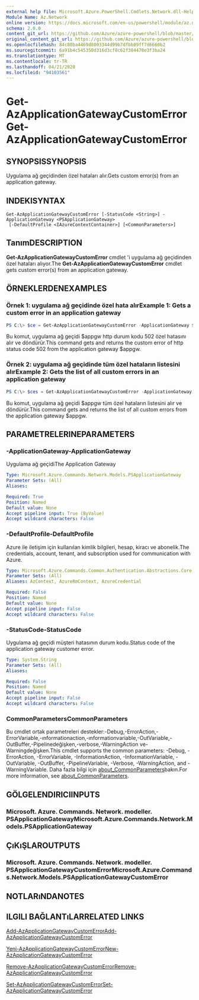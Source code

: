 ```yaml
---
external help file: Microsoft.Azure.PowerShell.Cmdlets.Network.dll-Help.xml
Module Name: Az.Network
online version: https://docs.microsoft.com/en-us/powershell/module/az.network/get-azapplicationgatewaycustomerror
schema: 2.0.0
content_git_url: https://github.com/Azure/azure-powershell/blob/master/src/Network/Network/help/Get-AzApplicationGatewayCustomError.md
original_content_git_url: https://github.com/Azure/azure-powershell/blob/master/src/Network/Network/help/Get-AzApplicationGatewayCustomError.md
ms.openlocfilehash: 84c80ba4469d8003344d99b7dfbb89ff7d6660b2
ms.sourcegitcommit: 6a91b4c545350d316d3cf8c62f384478e3f3ba24
ms.translationtype: MT
ms.contentlocale: tr-TR
ms.lasthandoff: 04/21/2020
ms.locfileid: "94103561"
---
```

# <span data-ttu-id="77345-101">Get-AzApplicationGatewayCustomError</span><span class="sxs-lookup"><span data-stu-id="77345-101">Get-AzApplicationGatewayCustomError</span></span>

## <span data-ttu-id="77345-102">SYNOPSIS</span><span class="sxs-lookup"><span data-stu-id="77345-102">SYNOPSIS</span></span>
<span data-ttu-id="77345-103">Uygulama ağ geçidinden özel hataları alır.</span><span class="sxs-lookup"><span data-stu-id="77345-103">Gets custom error(s) from an application gateway.</span></span>

## <span data-ttu-id="77345-104">INDEKI</span><span class="sxs-lookup"><span data-stu-id="77345-104">SYNTAX</span></span>

```
Get-AzApplicationGatewayCustomError [-StatusCode <String>] -ApplicationGateway <PSApplicationGateway>
 [-DefaultProfile <IAzureContextContainer>] [<CommonParameters>]
```

## <span data-ttu-id="77345-105">Tanım</span><span class="sxs-lookup"><span data-stu-id="77345-105">DESCRIPTION</span></span>
<span data-ttu-id="77345-106">**Get-AzApplicationGatewayCustomError** cmdlet 'i uygulama ağ geçidinden özel hataları alıyor.</span><span class="sxs-lookup"><span data-stu-id="77345-106">The **Get-AzApplicationGatewayCustomError** cmdlet gets custom error(s) from an application gateway.</span></span>

## <span data-ttu-id="77345-107">ÖRNEKLERDEN</span><span class="sxs-lookup"><span data-stu-id="77345-107">EXAMPLES</span></span>

### <span data-ttu-id="77345-108">Örnek 1: uygulama ağ geçidinde özel hata alır</span><span class="sxs-lookup"><span data-stu-id="77345-108">Example 1: Gets a custom error in an application gateway</span></span>
```powershell
PS C:\> $ce = Get-AzApplicationGatewayCustomError -ApplicationGateway $appgw -StatusCode HttpStatus502
```

<span data-ttu-id="77345-109">Bu komut, uygulama ağ geçidi $appgw http durum kodu 502 özel hatasını alır ve döndürür.</span><span class="sxs-lookup"><span data-stu-id="77345-109">This command gets and returns the custom error of http status code 502 from the application gateway $appgw.</span></span>

### <span data-ttu-id="77345-110">Örnek 2: uygulama ağ geçidinde tüm özel hataların listesini alır</span><span class="sxs-lookup"><span data-stu-id="77345-110">Example 2: Gets the list of all custom errors in an application gateway</span></span>
```powershell
PS C:\> $ces = Get-AzApplicationGatewayCustomError -ApplicationGateway $appgw
```

<span data-ttu-id="77345-111">Bu komut, uygulama ağ geçidi $appgw tüm özel hataların listesini alır ve döndürür.</span><span class="sxs-lookup"><span data-stu-id="77345-111">This command gets and returns the list of all custom errors from the application gateway $appgw.</span></span>

## <span data-ttu-id="77345-112">PARAMETRELERINE</span><span class="sxs-lookup"><span data-stu-id="77345-112">PARAMETERS</span></span>

### <span data-ttu-id="77345-113">-ApplicationGateway</span><span class="sxs-lookup"><span data-stu-id="77345-113">-ApplicationGateway</span></span>
<span data-ttu-id="77345-114">Uygulama ağ geçidi</span><span class="sxs-lookup"><span data-stu-id="77345-114">The Application Gateway</span></span>

```yaml
Type: Microsoft.Azure.Commands.Network.Models.PSApplicationGateway
Parameter Sets: (All)
Aliases:

Required: True
Position: Named
Default value: None
Accept pipeline input: True (ByValue)
Accept wildcard characters: False
```

### <span data-ttu-id="77345-115">-DefaultProfile</span><span class="sxs-lookup"><span data-stu-id="77345-115">-DefaultProfile</span></span>
<span data-ttu-id="77345-116">Azure ile iletişim için kullanılan kimlik bilgileri, hesap, kiracı ve abonelik.</span><span class="sxs-lookup"><span data-stu-id="77345-116">The credentials, account, tenant, and subscription used for communication with Azure.</span></span>

```yaml
Type: Microsoft.Azure.Commands.Common.Authentication.Abstractions.Core.IAzureContextContainer
Parameter Sets: (All)
Aliases: AzContext, AzureRmContext, AzureCredential

Required: False
Position: Named
Default value: None
Accept pipeline input: False
Accept wildcard characters: False
```

### <span data-ttu-id="77345-117">-StatusCode</span><span class="sxs-lookup"><span data-stu-id="77345-117">-StatusCode</span></span>
<span data-ttu-id="77345-118">Uygulama ağ geçidi müşteri hatasının durum kodu.</span><span class="sxs-lookup"><span data-stu-id="77345-118">Status code of the application gateway customer error.</span></span>

```yaml
Type: System.String
Parameter Sets: (All)
Aliases:

Required: False
Position: Named
Default value: None
Accept pipeline input: False
Accept wildcard characters: False
```

### <span data-ttu-id="77345-119">CommonParameters</span><span class="sxs-lookup"><span data-stu-id="77345-119">CommonParameters</span></span>
<span data-ttu-id="77345-120">Bu cmdlet ortak parametreleri destekler:-Debug,-ErrorAction,-ErrorVariable,-ınformationaction,-ınformationvariable,-OutVariable,-OutBuffer,-Pipelinedeğişken,-verbose,-WarningAction ve-Warningdeğişken.</span><span class="sxs-lookup"><span data-stu-id="77345-120">This cmdlet supports the common parameters: -Debug, -ErrorAction, -ErrorVariable, -InformationAction, -InformationVariable, -OutVariable, -OutBuffer, -PipelineVariable, -Verbose, -WarningAction, and -WarningVariable.</span></span> <span data-ttu-id="77345-121">Daha fazla bilgi için [about_CommonParameters](http://go.microsoft.com/fwlink/?LinkID=113216)bakın.</span><span class="sxs-lookup"><span data-stu-id="77345-121">For more information, see [about_CommonParameters](http://go.microsoft.com/fwlink/?LinkID=113216).</span></span>

## <span data-ttu-id="77345-122">GÖLGELENDIRICI</span><span class="sxs-lookup"><span data-stu-id="77345-122">INPUTS</span></span>

### <span data-ttu-id="77345-123">Microsoft. Azure. Commands. Network. modeller. PSApplicationGateway</span><span class="sxs-lookup"><span data-stu-id="77345-123">Microsoft.Azure.Commands.Network.Models.PSApplicationGateway</span></span>

## <span data-ttu-id="77345-124">ÇıKıŞLAR</span><span class="sxs-lookup"><span data-stu-id="77345-124">OUTPUTS</span></span>

### <span data-ttu-id="77345-125">Microsoft. Azure. Commands. Network. modeller. PSApplicationGatewayCustomError</span><span class="sxs-lookup"><span data-stu-id="77345-125">Microsoft.Azure.Commands.Network.Models.PSApplicationGatewayCustomError</span></span>

## <span data-ttu-id="77345-126">NOTLARıNDA</span><span class="sxs-lookup"><span data-stu-id="77345-126">NOTES</span></span>

## <span data-ttu-id="77345-127">ILGILI BAĞLANTıLAR</span><span class="sxs-lookup"><span data-stu-id="77345-127">RELATED LINKS</span></span>

[<span data-ttu-id="77345-128">Add-AzApplicationGatewayCustomError</span><span class="sxs-lookup"><span data-stu-id="77345-128">Add-AzApplicationGatewayCustomError</span></span>](./Add-AzApplicationGatewayCustomError.md)

[<span data-ttu-id="77345-129">Yeni-AzApplicationGatewayCustomError</span><span class="sxs-lookup"><span data-stu-id="77345-129">New-AzApplicationGatewayCustomError</span></span>](./New-AzApplicationGatewayCustomError.md)

[<span data-ttu-id="77345-130">Remove-AzApplicationGatewayCustomError</span><span class="sxs-lookup"><span data-stu-id="77345-130">Remove-AzApplicationGatewayCustomError</span></span>](./Remove-AzApplicationGatewayCustomError.md)

[<span data-ttu-id="77345-131">Set-AzApplicationGatewayCustomError</span><span class="sxs-lookup"><span data-stu-id="77345-131">Set-AzApplicationGatewayCustomError</span></span>](./Set-AzApplicationGatewayCustomError.md)
